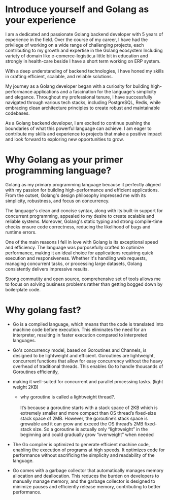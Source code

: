 

# Introduce yourself and Golang as your experience

I am a dedicated and passionate Golang backend developer 
with 5 years of experience in the field. Over the course of my career,
I have had the privilege of working on a wide range of challenging projects, 
each contributing to my growth and expertise in the Golang ecosystem
Including variety of domain like e-comerce-logistic,a little bit in education and strongly in 
health-care beside I have a short term working on ERP system.

With a deep understanding of backend technologies,
I have honed my skills in crafting efficient, scalable, and reliable solutions.


My journey as a Golang developer began with a curiosity for building high-performance applications and a fascination
for the language's simplicity and elegance. 
Throughout my professional tenure, I have successfully
navigated through various tech stacks,
including PostgreSQL, Redis,  while embracing clean architecture principles to create 
robust and maintainable codebases.



As a Golang backend developer, 
I am excited to continue pushing the boundaries of what this powerful language can achieve. 
I am eager to contribute my skills and experience
to projects that make a positive impact and look forward to exploring new opportunities to grow.


# Why Golang as your primer programming language?
Golang as my primary programming language because it perfectly aligned with my passion for building high-performance and efficient applications. From the outset, Golang's design philosophy impressed
me with its simplicity, robustness, and focus on concurrency. 

The language's clean and concise syntax, along with its built-in support for concurrent programming, appealed to my desire to create scalable and reliable systems. Moreover, Golang's static
typing and strong compile-time checks ensure code correctness, 
reducing the likelihood of bugs and runtime errors.

One of the main reasons I fell in love with Golang is its exceptional speed and efficiency. The language was purposefully crafted to optimize performance, making it an ideal choice for applications requiring quick execution and responsiveness. Whether it's handling web requests, managing concurrent tasks, 
or processing large datasets, Golang consistently delivers impressive results.


Strong commutity and open source, comprehensive set of tools allows me to focus on solving business problems rather than getting bogged down by boilerplate code.

# Why golang fast?

- Go is a compiled language, which means that the code is translated into machine code before execution. This eliminates the need for an interpreter, resulting in faster execution compared to interpreted languages.
- Go's concurrency model, based on Goroutines and Channels, is designed to be lightweight and efficient. Goroutines are lightweight, concurrent functions that allow for easy concurrency without the heavy overhead of traditional threads. This enables Go to handle thousands of Goroutines efficiently, 
- making it well-suited for concurrent and parallel processing tasks. (light weight 2KB)
    + why goroutine is called a lightweight thread?.<br><br>It’s because a goroutine starts with a stack space of
    2KB which is extremely smaller and more compact than OS thread’s 
    fixed-size stack space of 2MB. However, the goroutine’s stack space is growable and it can grow and exceed the OS thread’s 2MB fixed-stack size. So a goroutine is actually only “lightweight” in the beginning and could gradually grow “overweight” when needed
  
- The Go compiler is optimized to generate efficient machine code, enabling the execution of programs at high speeds. It optimizes code for performance without sacrificing the simplicity and readability of the language.
- Go comes with a garbage collector that automatically manages memory allocation and deallocation. This reduces the burden on developers to manually manage memory, and the garbage collector is designed to minimize pauses and efficiently release memory, contributing to better performance.